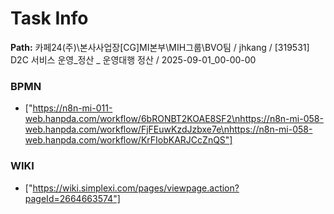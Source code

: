 # Task Info

**Path:** 카페24(주)\본사사업장\[CG]MI본부\MIH그룹\BVO팀 / jhkang / [319531] D2C 서비스 운영_정산 _ 운영대행 정산 / 2025-09-01_00-00-00

### BPMN
- ["https://n8n-mi-011-web.hanpda.com/workflow/6bRONBT2KOAE8SF2\nhttps://n8n-mi-058-web.hanpda.com/workflow/FjFEuwKzdJzbxe7e\nhttps://n8n-mi-058-web.hanpda.com/workflow/KrFIobKARJCcZnQS"]

### WIKI
- ["https://wiki.simplexi.com/pages/viewpage.action?pageId=2664663574"]

